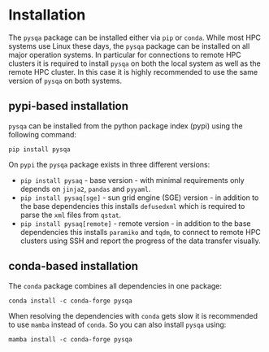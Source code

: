 # Installation
The `pysqa` package can be installed either via `pip` or `conda`. While most HPC systems use Linux these days, the `pysqa` package can be installed on all major operation systems. In particular for connections to remote HPC clusters it is required to install `pysqa` on both the local system as well as the remote HPC cluster. In this case it is highly recommended to use the same version of `pysqa` on both systems. 

## pypi-based installation
`pysqa` can be installed from the python package index (pypi) using the following command: 
```
pip install pysqa
```
On `pypi` the `pysqa` package exists in three different versions: 

* `pip install pysaq` - base version - with minimal requirements only depends on `jinja2`, `pandas` and `pyyaml`.
* `pip install pysaq[sge]` - sun grid engine (SGE) version - in addition to the base dependencies this installs `defusedxml` which is required to parse the `xml` files from `qstat`. 
* `pip install pysaq[remote]` - remote version - in addition to the base dependencies this installs `paramiko` and `tqdm`, to connect to remote HPC clusters using SSH and report the progress of the data transfer visually. 

## conda-based installation 
The `conda` package combines all dependencies in one package: 
```
conda install -c conda-forge pysqa
```
When resolving the dependencies with `conda` gets slow it is recommended to use `mamba` instead of `conda`. So you can also install `pysqa` using: 
```
mamba install -c conda-forge pysqa
```

